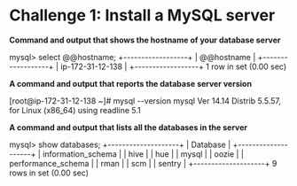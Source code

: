 <h1>Challenge 1: Install a MySQL server</h1>

<p>

<b>Command and output that shows the hostname of your database server </b>

mysql> select @@hostname;
+------------------+
| @@hostname       |
+------------------+
| ip-172-31-12-138 |
+------------------+
1 row in set (0.00 sec)

<b>A command and output that reports the database server version</b>

[root@ip-172-31-12-138 ~]# mysql --version
mysql  Ver 14.14 Distrib 5.5.57, for Linux (x86_64) using readline 5.1

<b>A command and output that lists all the databases in the server</b>

mysql> show databases;
+--------------------+
| Database           |
+--------------------+
| information_schema |
| hive               |
| hue                |
| mysql              |
| oozie              |
| performance_schema |
| rman               |
| scm                |
| sentry             |
+--------------------+
9 rows in set (0.00 sec)




</p>
